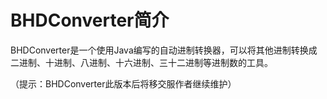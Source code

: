 # BHDConverter简介
  BHDConverter是一个使用Java编写的自动进制转换器，可以将其他进制转换成二进制、十进制、八进制、十六进制、三十二进制等进制数的工具。

（提示：BHDConverter此版本后将移交服作者继续维护）
